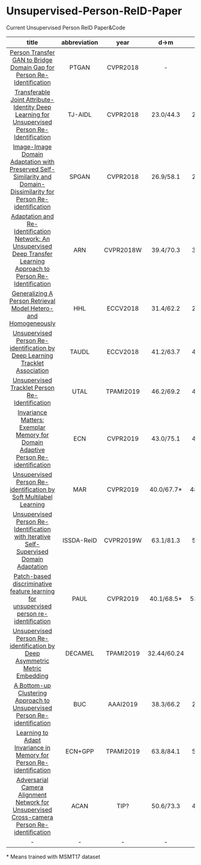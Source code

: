 # Unsupervised-Person-ReID-Paper
Current Unsupervised Person ReID Paper&amp;Code

| title | abbreviation | year | d->m | m->d | code |
| :------: | :------: | :------: | :------: | :------: | :------: |
| [Person Transfer GAN to Bridge Domain Gap for Person Re-Identification](http://openaccess.thecvf.com/content_cvpr_2018/papers/Wei_Person_Transfer_GAN_CVPR_2018_paper.pdf) | PTGAN | CVPR2018 | - | - | https://github.com/pkuvmc/PTGAN |
| [Transferable Joint Attribute-Identity Deep Learning for Unsupervised Person Re-Identification](http://openaccess.thecvf.com/content_cvpr_2018/papers/Wang_Transferable_Joint_Attribute-Identity_CVPR_2018_paper.pdf) | TJ-AIDL | CVPR2018 | 23.0/44.3 | 26.5/58.2 | - |
|[Image-Image Domain Adaptation with Preserved Self-Similarity and Domain-Dissimilarity for Person Re-identification](http://openaccess.thecvf.com/content_cvpr_2018/papers/Deng_Image-Image_Domain_Adaptation_CVPR_2018_paper.pdf) | SPGAN | CVPR2018 | 26.9/58.1 | 26.4/46.9 | https://github.com/Simon4Yan/Learning-via-Translation |
| [Adaptation and Re-Identification Network: An Unsupervised Deep Transfer Learning Approach to Person Re-Identification](http://openaccess.thecvf.com/content_cvpr_2018_workshops/papers/w6/Li_Adaptation_and_Re-Identification_CVPR_2018_paper.pdf) | ARN | CVPR2018W | 39.4/70.3 | 33.4/60.2 | https://github.com/yujheli/ARN |
| [Generalizing A Person Retrieval Model Hetero- and Homogeneously](http://openaccess.thecvf.com/content_ECCV_2018/papers/Zhun_Zhong_Generalizing_A_Person_ECCV_2018_paper.pdf) | HHL | ECCV2018 | 31.4/62.2 | 27.2/46.9 | https://github.com/zhunzhong07/HHL |
| [Unsupervised Person Re-identification by Deep Learning Tracklet Association](https://eccv2018.org/openaccess/content_ECCV_2018/papers/Minxian_Li_Unsupervised_Person_Re-identification_ECCV_2018_paper.pdf) | TAUDL | ECCV2018 | 41.2/63.7 | 43.5/61.7 | - |
| [Unsupervised Tracklet Person Re-Identification](https://arxiv.org/pdf/1903.00535.pdf) | UTAL | TPAMI2019 | 46.2/69.2 | 44.6/62.3 | - |
| [Invariance Matters: Exemplar Memory for Domain Adaptive Person Re-identification](https://arxiv.org/abs/1904.01990) | ECN | CVPR2019 | 43.0/75.1 | 40.4/63.3 | https://github.com/zhunzhong07/ECN
| [Unsupervised Person Re-identification by Soft Multilabel Learning](https://arxiv.org/abs/1903.06325) | MAR | CVPR2019 | 40.0/67.7* | 48.0/67.1* | https://github.com/KovenYu/MAR |
| [Unsupervised Person Re-Identification with Iterative Self-Supervised Domain Adaptation](http://openaccess.thecvf.com/content_CVPRW_2019/papers/TRMTMCT/Tang_Unsupervised_Person_Re-Identification_With_Iterative_Self-Supervised_Domain_Adaptation_CVPRW_2019_paper.pdf) | ISSDA-ReID | CVPR2019W | 63.1/81.3 | 54.1/72.8 | - |
| [Patch-based discriminative feature learning for unsupervised person re-identification](https://kovenyu.com/papers/2019_CVPR_PEDAL.pdf) | PAUL | CVPR2019 | 40.1/68.5* | 53.2/72.0* | https://github.com/QizeYang/PAUL |
| [Unsupervised Person Re-identification by Deep Asymmetric Metric Embedding](https://kovenyu.com/papers/DECAMEL_arxiv.pdf) | DECAMEL | TPAMI2019 | 32.44/60.24 | - | https://github.com/KovenYu/DECAMEL |
| [A Bottom-up Clustering Approach to Unsupervised Person Re-identification](https://vana77.github.io/vana77.github.io/images/AAAI19.pdf) | BUC | AAAI2019 | 38.3/66.2 | 27.5/47.4 | https://github.com/vana77/Bottom-up-Clustering-Person-Re-identification |
| [Learning to Adapt Invariance in Memory for Person Re-identification](https://arxiv.org/pdf/1908.00485.pdf) | ECN+GPP | TPAMI2019 | 63.8/84.1 | 54.4/74.0 | - |
| [Adversarial Camera Alignment Network for Unsupervised Cross-camera Person Re-identification](https://arxiv.org/pdf/1908.00862.pdf) | ACAN | TIP? | 50.6/73.3 | 46.6/65.1 | - |
| - | - | - | - | - | - |


\* Means trained with MSMT17 dataset
